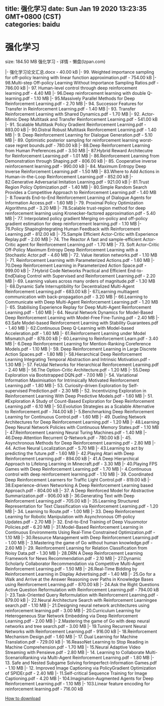 
title: 强化学习
date: Sun Jan 19 2020 13:23:35 GMT+0800 (CST)    
categories: baidu
---

# 强化学习
size: 184.50 MB
 强化学习 - 详情 - 懒盘(lzpan.com)
 
|- 强化学习论文汇总.docx - 40.00 kB
|- 99. Weighted importance sampling for off-policy learning with linear function approximation.pdf - 754.00 kB
|- 98.Multi-step Off-policy Learning Without Importance Sampling Ratios.pdf - 786.00 kB
|- 97. Human-level control through deep reinforcement learning.pdf - 4.40 MB
|- 96.Deep reinforcement learning with double Q-learning.pdf - 1.10 MB
|- 95.Massively Parallel Methods for Deep Reinforcement Learning.pdf - 2.70 MB
|- 94. Successor Features for Transfer in Reinforcement Learning.pdf - 1.40 MB
|- 93. Transfer Reinforcement Learning with Shared Dynamics.pdf - 1.70 MB
|- 92. Actor-Mimic Deep Multitask and Transfer Reinforcement Learning.pdf - 541.00 kB
|- 91. Scalable Multitask Policy Gradient Reinforcement Learning.pdf - 893.00 kB
|- 90.Distral Robust Multitask Reinforcement Learning.pdf - 1.40 MB
|- 9. Deep Reinforcement Learning for Dialogue Generation.pdf - 5.10 MB
|- 89. Optimistic posterior sampling for reinforcement learning worst-case regret bounds.pdf - 780.00 kB
|- 88.Deep Reinforcement Learning from Human Preferences.pdf - 3.50 MB
|- 87.Hybrid Reward Architecutre for Reinforcement Learning.pdf - 1.01 MB
|- 86.Reinforcement Learning from Demonstration through Shaping.pdf - 806.00 kB
|- 85. Cooperative inverse reinforcement learning.pdf - 990.00 kB
|- 84. Maximum Entropy Deep Inverse Reinforcement Learning.pdf - 1.50 MB
|- 83.Where to Add Actions in Human-in-the-Loop Reinforcement Learning.pdf - 852.00 kB
|- 82.Generative Adversarial Imitation Learning.pdf - 921.00 kB
|- 81.Trust Region Policy Optimization.pdf - 1.40 MB
|- 80.Simple Random Search Provides a Competitive Approach to Reinforcement Learning.pdf - 1.40 MB
|- 8.Towards End-to-End Reinforcement Learning of Dialogue Agents for Information Access.pdf - 1.60 MB
|- 79. Proximal Policy Optimization Algorithms.pdf - 3.20 MB
|- 78.Scalable trust-region method for deep reinforcement learning using Kronecker-factored approximation.pdf - 5.40 MB
|- 77. Interpolated policy gradient Merging on-policy and off-policy gradient estimation for deep reinforcement learning.pdf - 1.10 MB
|- 76.Policy ShapingIntegrating Human Feedback with Reinforcement Learning.pdf - 812.00 kB
|- 75.Sample Efficient Actor-Critic with Experience Replay.pdf - 2.00 MB
|- 74. The Reactor A fast and sample-efficient Actor-Critic agent for Reinforcement Learning.pdf - 1.70 MB
|- 73. Soft Actor-Critic Off-Policy Maximum Entropy Deep Reinforcement Learning with a Stochastic Actor.pdf - 4.60 MB
|- 72. Value iteration networks.pdf - 1.10 MB
|- 71. Reinforcement Learning with Parameterized Actions.pdf - 1.60 MB
|- 70.Deep Reinforcement Learning in Parameterized Action Space.pdf - 999.00 kB
|- 7.Hybrid Code Networks Practical and Efficient End-to-EndDialog Control with Supervised and Reinforcement Learning.pdf - 2.20 MB
|- 69. Learning values across many orders of magnitude.pdf - 1.30 MB
|- 68.Dynamic Safe Interruptibility for Decentralized Multi-Agent Reinforcement Learning.pdf - 683.00 kB
|- 67.Learning multiagent communication with back-propagation.pdf - 3.20 MB
|- 66.Learning to Communicate with Deep Multi-Agent Reinforcement Learning.pdf - 1.20 MB
|- 65. Stabilising Experience Replay for Deep Multi-Agent Reinforcement Learning.pdf - 1.60 MB
|- 64. Neural Network Dynamics for Model-Based Deep Reinforcement Learning with Model-Free Fine-Tuning.pdf - 2.40 MB
|- 63.Safe Model-based Reinforcement Learning with Stability Guarantees.pdf - 1.40 MB
|- 62.Continuous Deep Q-Learning with Model-based Acceleration.pdf - 1.60 MB
|- 61.Reinforcement Learning under Model Mismatch.pdf - 878.00 kB
|- 60.Learning to Reinforcement Learn.pdf - 3.40 MB
|- 6.Deep Reinforcement Learning for Mention-Ranking Coreference Models.pdf - 1.10 MB
|- 59. Deep Reinforcement Learning in Large Discrete Action Spaces.pdf - 1.80 MB
|- 58.Hierarchical Deep Reinforcement Learning Integrating Temporal Abstraction and Intrinsic Motivation.pdf - 1.30 MB
|- 57. FeUdal Networks for Hierarchical Reinforcement Learning.pdf - 2.40 MB
|- 56.The Option-Critic Architecture.pdf - 1.20 MB
|- 55.Deep Exploration via Bootstrapped DQN.pdf - 7.00 MB
|- 54. Variational Information Maximisation for Intrinsically Motivated Reinforcement Learning.pdf - 1.80 MB
|- 53. Curiosity-driven Exploration by Self-supervised Prediction.pdf - 2.30 MB
|- 52. Incentivizing Exploration in Reinforcement Learning With Deep Predictive Models.pdf - 1.60 MB
|- 51. #Exploration A Study of Count-Based Exploration for Deep Reinforcement Learning.pdf - 6.10 MB
|- 50.Evolution Strategies as a Scalable Alternative to Reinforcement.pdf - 744.00 kB
|- 5.Benchmarking Deep Reinforcement Learning for Continuous Control.pdf - 1.60 MB
|- 49. Dueling Network Architectures for Deep Reinforcement Learning.pdf - 1.20 MB
|- 48.Learning Deep Neural Network Policies with Continuous Memory States.pdf - 1.10 MB
|- 47.Reinforcement Learning Neural Turing Machines.pdf - 1.40 MB
|- 46.Deep Attention Recurrent Q-Network.pdf - 780.00 kB
|- 45. Asynchronous Methods for Deep Reinforcement Learning.pdf - 2.80 MB
|- 44. Active Neural Localization.pdf - 5.70 MB
|- 43.Learning to act by predicting the future.pdf - 1.60 MB
|- 42.Playing Atari with Deep Reinforcement Learning.pdf - 894.00 kB
|- 41.A Deep Hierarchical Approach to Lifelong Learning in Minecraft.pdf - 3.30 MB
|- 40.Playing FPS Games with Deep Reinforcement Learning.pdf - 1.70 MB
|- 4.Continuous control with deep reinforcement learning.pdf - 1.10 MB
|- 39. Coordinated Deep Reinforcement Learners for Trafﬁc Light Control.pdf - 819.00 kB
|- 38.Experience-driven Networking A Deep Reinforcement Learning based Approach.pdf - 804.00 kB
|- 37. A Deep Reinforced Model for Abstractive Summarization.pdf - 906.00 kB
|- 36.Generating Text with Deep Reinforcement Learning.pdf - 705.00 kB
|- 35.Learning Structured Representation for Text Classification via Reinforcement Learning.pdf - 1.20 MB
|- 34. Learning to Route.pdf - 1.00 MB
|- 33. Deep Reinforcement Learning for Robotic Manipulation with Asynchronous Off-policy Updates.pdf - 2.70 MB
|- 32. End-to-End Training of Deep Visuomotor Policies.pdf - 6.20 MB
|- 31.Model-Based Reinforcement Learning in Continuous Environments Using Real-Time Constrained Optimization.pdf - 1.10 MB
|- 30.Resource Management with Deep Reinforcement Learning.pdf - 1.00 MB
|- 3.Mastering the game of Go without human knowledge.pdf - 2.60 MB
|- 29. Reinforcement Learning for Relation Classification from Noisy Data.pdf - 1.30 MB
|- 28.DRN A Deep Reinforcement Learning Framework for News Recommendation.pdf - 2.10 MB
|- 27.Dynamic Scholarly Collaborator Recommendation via Competitive Multi-Agent Reinforcement Learning.pdf - 1.50 MB
|- 26.Real-Time Bidding by Reinforcement Learning in Display Advertising.pdf - 1.40 MB
|- 25.Go for a Walk and Arrive at the Answer Reasoning over Paths in Knowledge Bases using Reinforcement Learning.pdf - 870.00 kB
|- 24.Ask the Right Questions Active Question Reformulation with Reinforcement Learning.pdf - 794.00 kB
|- 23.Task-Oriented Query Reformulation with Reinforcement Learning.pdf - 879.00 kB
|- 22.Neural Architecture Search with Reinforcement Learningee search.pdf - 1.10 MB
|- 21.Designing neural network architectures using reinforcement learning.pdf - 3.00 MB
|- 20.Curriculum Learning for Heterogeneous Star Network Embedding via Deep Reinforcement Learning.pdf - 2.00 MB
|- 2.Mastering the game of Go with deep neural networks and tree search.pdf - 3.00 MB
|- 19.Tuning Recurrent Neural Networks with Reinforcement Learning.pdf - 916.00 kB
|- 18.Reinforcement Mechanism Design.pdf - 1.60 MB
|- 17. Dual Learning for Machine Translation.pdf - 729.00 kB
|- 16.ReasoNet Learning to Stop Reading in Machine Comprehension.pdf - 1.70 MB
|- 15.Neural Adaptive Video Streaming with Pensieve.pdf - 2.80 MB
|- 14. Learning to Collaborate Multi-ScenarioRanking via Multi-Agent Reinforcement Learning.pdf - 1.80 MB
|- 13. Safe and Nested Subgame Solving forImperfect-Information Games.pdf - 1.10 MB
|- 12. Improved Image Captioning via PolicyGradient Optimization of SPIDEr.pdf - 2.40 MB
|- 11.Self-critical Sequence Training for Image Captioning.pdf - 4.20 MB
|- 104.Imagination-Augmented Agents for Deep Reinforcement Learning.pdf - 1.10 MB
|- 103.Linear feature encoding for reinforcement learning.pdf - 716.00 kB

[How to download](https://bpcam.bemobtrk.com/go/2ceec3aa-1ca2-46d6-b9ff-aaa5c184517c?jno=493)